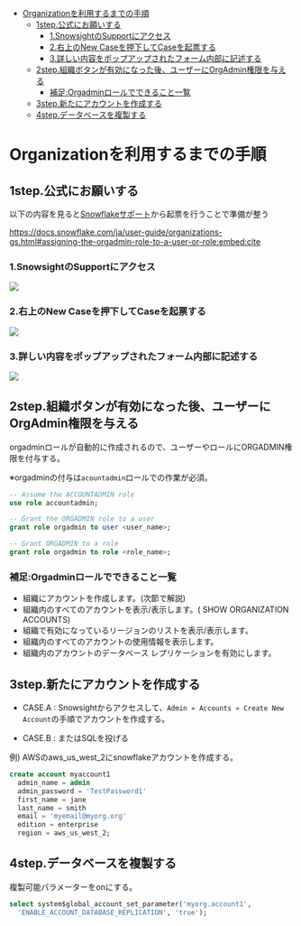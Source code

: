 


- [Organizationを利用するまでの手順](#organizationを利用するまでの手順)
  - [1step.公式にお願いする](#1step公式にお願いする)
    - [1.SnowsightのSupportにアクセス](#1snowsightのsupportにアクセス)
    - [2.右上のNew Caseを押下してCaseを起票する](#2右上のnew-caseを押下してcaseを起票する)
    - [3.詳しい内容をポップアップされたフォーム内部に記述する](#3詳しい内容をポップアップされたフォーム内部に記述する)
  - [2step.組織ボタンが有効になった後、ユーザーにOrgAdmin権限を与える](#2step組織ボタンが有効になった後ユーザーにorgadmin権限を与える)
    - [補足:Orgadminロールでできること一覧](#補足orgadminロールでできること一覧)
  - [3step.新たにアカウントを作成する](#3step新たにアカウントを作成する)
  - [4step.データベースを複製する](#4stepデータベースを複製する)



# Organizationを利用するまでの手順

## 1step.公式にお願いする

以下の内容を見ると[Snowflakeサポート](https://community.snowflake.com/s/article/How-To-Submit-a-Support-Case-in-Snowflake-Lodge)から起票を行うことで準備が整う

https://docs.snowflake.com/ja/user-guide/organizations-gs.html#assigning-the-orgadmin-role-to-a-user-or-role:embed:cite

### 1.SnowsightのSupportにアクセス


<img src="https://community.snowflake.com/servlet/rtaImage?eid=ka93r000000Xebn&feoid=00N3r00000GVCkH&refid=0EM3r000001nxxg">


### 2.右上のNew Caseを押下してCaseを起票する

<img src="https://community.snowflake.com/servlet/rtaImage?eid=ka93r000000Xebn&feoid=00N3r00000GVCkH&refid=0EM3r000001nxxl">


### 3.詳しい内容をポップアップされたフォーム内部に記述する

<img src="https://community.snowflake.com/servlet/rtaImage?eid=ka93r000000Xebn&feoid=00N3r00000GVCkH&refid=0EM3r000001nxyF">




## 2step.組織ボタンが有効になった後、ユーザーにOrgAdmin権限を与える

orgadminロールが自動的に作成されるので、ユーザーやロールにORGADMIN権限を付与する。

※orgadminの付与は`acountadmin`ロールでの作業が必須。

```sql
-- Assume the ACCOUNTADMIN role
use role accountadmin;

-- Grant the ORGADMIN role to a user
grant role orgadmin to user <user_name>;

-- Grant ORGADMIN to a role
grant role orgadmin to role <role_name>;
```

### 補足:Orgadminロールでできること一覧

- 組織にアカウントを作成します。(次節で解説)
- 組織内のすべてのアカウントを表示/表示します。(
SHOW ORGANIZATION ACCOUNTS)
- 組織で有効になっているリージョンのリストを表示/表示します。
- 組織内のすべてのアカウントの使用情報を表示します。
- 組織内のアカウントのデータベース レプリケーションを有効にします。


## 3step.新たにアカウントを作成する

- CASE.A : Snowsightからアクセスして、`Admin » Accounts » Create New Account`の手順でアカウントを作成する。

- CASE.B : またはSQLを投げる

例) AWSのaws_us_west_2にsnowflakeアカウントを作成する。

```sql
create account myaccount1
  admin_name = admin
  admin_password = 'TestPassword1'
  first_name = jane
  last_name = smith
  email = 'myemail@myorg.org'
  edition = enterprise
  region = aws_us_west_2;
```


## 4step.データベースを複製する

複製可能パラメーターをonにする。

```sql
select system$global_account_set_parameter('myorg.account1',
  'ENABLE_ACCOUNT_DATABASE_REPLICATION', 'true');
```







